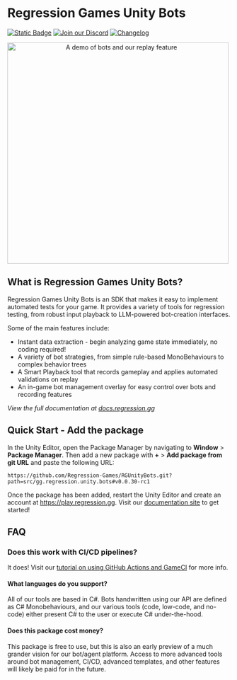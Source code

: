 # Regression Games Unity Bots
[![Static Badge](https://img.shields.io/badge/Latest%20Version-0.0.30-rc1-blue)](https://docs.regression.gg)
[![Join our Discord](https://img.shields.io/badge/Join%20our%20Discord-8A2BE2)](https://discord.com/invite/925SYVse2H)
[![Changelog](https://img.shields.io/badge/Visit%20the%20Changelog-orange)](https://docs.regression.gg/changelog)

<img 
  alt="A demo of bots and our replay feature"
  width="500px"
  style="text-align: center; margin: auto auto"
  src="imgs/bossroom_example.gif"
/>

## What is Regression Games Unity Bots?

Regression Games Unity Bots is an SDK that makes it easy to implement automated tests for your game.
It provides a variety of tools for regression testing, from robust input playback to LLM-powered bot-creation interfaces.

Some of the main features include:

- Instant data extraction - begin analyzing game state immediately, no coding required!
- A variety of bot strategies, from simple rule-based MonoBehaviours to complex behavior trees
- A Smart Playback tool that records gameplay and applies automated validations on replay
- An in-game bot management overlay for easy control over bots and recording features

_View the full documentation at [docs.regression.gg](https://docs.regression.gg)_

## Quick Start - Add the package

In the Unity Editor, open the Package Manager by navigating to  **Window** > **Package Manager**. 
Then add a new package with  **+** > **Add package from git URL** and paste the following URL:

```
https://github.com/Regression-Games/RGUnityBots.git?path=src/gg.regression.unity.bots#v0.0.30-rc1
```

Once the package has been added, restart the Unity Editor and create an account at 
https://play.regression.gg. Visit our [documentation site](https://docs.regression.gg) to get started!

## FAQ

### Does this work with CI/CD pipelines?

It does! Visit our [tutorial on using GitHub Actions and GameCI](https://docs.regression.gg/tutorials/github-actions) for more info.

#### What languages do you support?

All of our tools are based in C#. Bots handwritten using our API are defined as C# Monobehaviours, and our various tools (code, low-code, and no-code) either present C# to the user or execute C# under-the-hood.

#### Does this package cost money?

This package is free to use, but this is also an early preview of a much
grander vision for our bot/agent platform. Access to more advanced tools around
bot management, CI/CD, advanced templates, and other features will likely be paid
for in the future.
